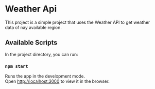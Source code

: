 # Weather Api

This project is a simple project that uses the Weather API to get weather data of nay available region.

## Available Scripts

In the project directory, you can run:

### `npm start`

Runs the app in the development mode.\
Open [http://localhost:3000](http://localhost:3000) to view it in the browser.
